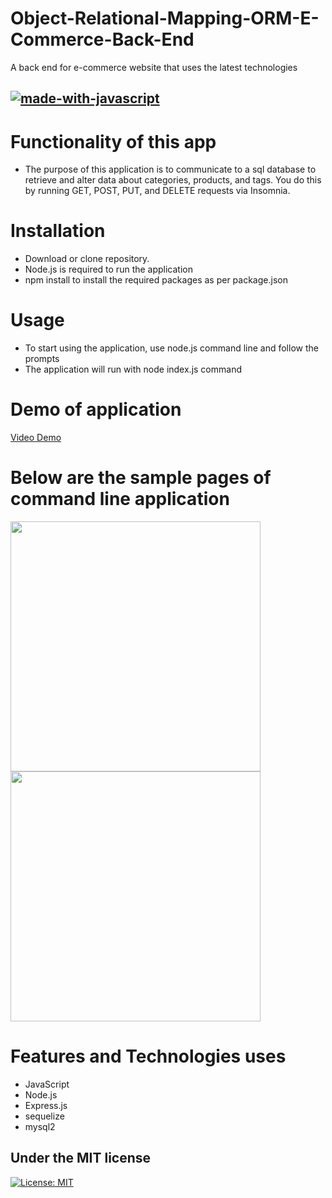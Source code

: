 # Object-Relational-Mapping-ORM-E-Commerce-Back-End
A back end for e-commerce website that uses the latest technologies


## [![made-with-javascript](https://img.shields.io/badge/JavaScript-1f425f.svg)](https://www.javascript.com)

# Functionality of this app 
* The purpose of this application is to communicate to a sql database to retrieve and alter data about categories, products, and tags. You do this by running GET, POST, PUT, and DELETE requests via Insomnia.

# Installation

* Download or clone repository.
* Node.js is required to run the application
* npm install to install the required packages as per package.json 

# Usage

* To start using the application, use node.js command line and follow the prompts
* The application will run with node index.js command

# Demo of application 
[Video Demo]()

# Below are the sample pages of command line application
<img src = "" width ="400">

<img src = "" width ="400">

# Features and Technologies uses
* JavaScript
* Node.js
* Express.js
* sequelize 
* mysql2

## Under the MIT license 
[![License: MIT](https://img.shields.io/badge/License-MIT-yellow.svg)](https://opensource.org/licenses/MIT)

